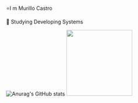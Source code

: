 ⭐I m Murillo Castro

🎯 Studying Developing Systems



![Anurag's GitHub stats](https://github-readme-stats.vercel.app/api?username=Muca5&theme=onedark&show_icons=true)  <img height="180em" src="https://github-readme-stats.vercel.app/api/top-langs/?username=Gabriel-Anjoss&layout=compact&langs_count=16&theme=onedark"/>




